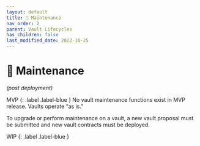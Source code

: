 ```yaml
---
layout: default
title: 🔧 Maintenance
nav_order: 2
parent: Vault Lifecycles
has_children: false
last_modified_date: 2022-10-25
---
```


# 🔧 Maintenance
_(post deployment)_

<div class="code-example" markdown="1">
MVP
{: .label .label-blue }
No vault maintenance functions exist in MVP release.  Vaults operate “as is.”

To upgrade or perform maintenance on a vault, a new vault proposal must be submitted and new vault contracts must be deployed.
</div>


WIP
{: .label .label-blue }
